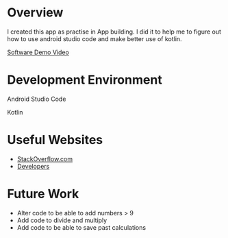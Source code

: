 # Overview

I created this app as practise in App building. I did it to help me to figure out how to use android studio code and make better use of kotlin.

[Software Demo Video](https://www.youtube.com/watch?v=o1KOEOX55vE)

# Development Environment

Android Studio Code

Kotlin

# Useful Websites

* [StackOverflow.com](https://stackoverflow.com/)
* [Developers](https://developer.android.com/)

# Future Work

* Alter code to be able to add numbers > 9
* Add code to divide and multiply
* Add code to be able to save past calculations